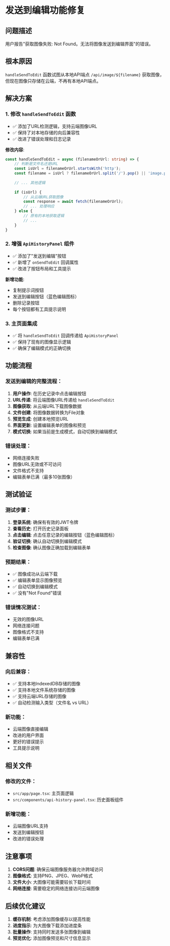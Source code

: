 # 发送到编辑功能修复

## 问题描述
用户报告"获取图像失败: Not Found。无法将图像发送到编辑界面"的错误。

## 根本原因
`handleSendToEdit` 函数试图从本地API端点 `/api/image/${filename}` 获取图像，但现在图像只存储在云端，不再有本地API端点。

## 解决方案

### 1. 修改 `handleSendToEdit` 函数
- ✅ 添加了URL检测逻辑，支持云端图像URL
- ✅ 保持了对本地存储的向后兼容性
- ✅ 改进了错误处理和日志记录

**修改内容**:
```typescript
const handleSendToEdit = async (filenameOrUrl: string) => {
    // 判断是文件名还是URL
    const isUrl = filenameOrUrl.startsWith('http');
    const filename = isUrl ? filenameOrUrl.split('/').pop() || 'image.png' : filenameOrUrl;
    
    // ... 其他逻辑
    
    if (isUrl) {
        // 从云端URL获取图像
        const response = await fetch(filenameOrUrl);
        // ... 处理响应
    } else {
        // 原有的本地获取逻辑
        // ... 
    }
}
```

### 2. 增强 `ApiHistoryPanel` 组件
- ✅ 添加了"发送到编辑"按钮
- ✅ 新增了 `onSendToEdit` 回调属性
- ✅ 改进了按钮布局和工具提示

**新增功能**:
- 复制提示词按钮
- 发送到编辑按钮（蓝色编辑图标）
- 删除记录按钮
- 每个按钮都有工具提示说明

### 3. 主页面集成
- ✅ 将 `handleSendToEdit` 回调传递给 `ApiHistoryPanel`
- ✅ 保持了现有的图像显示逻辑
- ✅ 确保了编辑模式的正确切换

## 功能流程

### 发送到编辑的完整流程：
1. **用户操作**: 在历史记录中点击编辑按钮
2. **URL传递**: 将云端图像URL传递给 `handleSendToEdit`
3. **图像获取**: 从云端URL下载图像数据
4. **文件创建**: 将图像数据转换为File对象
5. **预览生成**: 创建本地预览URL
6. **界面更新**: 设置编辑表单的图像和预览
7. **模式切换**: 如果当前是生成模式，自动切换到编辑模式

### 错误处理：
- 网络连接失败
- 图像URL无效或不可访问
- 文件格式不支持
- 编辑表单已满（最多10张图像）

## 测试验证

### 测试步骤：
1. **登录系统**: 确保有有效的JWT令牌
2. **查看历史**: 打开历史记录面板
3. **点击编辑**: 点击任意记录的编辑按钮（蓝色编辑图标）
4. **验证切换**: 确认自动切换到编辑模式
5. **检查图像**: 确认图像正确加载到编辑表单

### 预期结果：
- ✅ 图像成功从云端下载
- ✅ 编辑表单显示图像预览
- ✅ 自动切换到编辑模式
- ✅ 没有"Not Found"错误

### 错误情况测试：
- 无效的图像URL
- 网络连接问题
- 图像格式不支持
- 编辑表单已满

## 兼容性

### 向后兼容：
- ✅ 支持本地IndexedDB存储的图像
- ✅ 支持本地文件系统存储的图像
- ✅ 支持云端URL存储的图像
- ✅ 自动检测输入类型（文件名 vs URL）

### 新功能：
- 云端图像直接编辑
- 改进的用户界面
- 更好的错误提示
- 工具提示说明

## 相关文件

### 修改的文件：
- `src/app/page.tsx`: 主页面逻辑
- `src/components/api-history-panel.tsx`: 历史面板组件

### 新增功能：
- 云端图像URL支持
- 发送到编辑按钮
- 改进的错误处理

## 注意事项

1. **CORS问题**: 确保云端图像服务器允许跨域访问
2. **图像格式**: 支持PNG、JPEG、WebP格式
3. **文件大小**: 大图像可能需要较长下载时间
4. **网络连接**: 需要稳定的网络连接访问云端图像

## 后续优化建议

1. **缓存机制**: 考虑添加图像缓存以提高性能
2. **进度指示**: 为大图像下载添加进度条
3. **批量操作**: 支持同时发送多张图像到编辑
4. **预览优化**: 添加图像预览和尺寸信息显示
